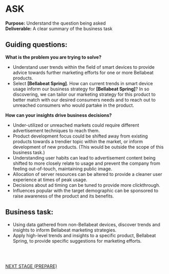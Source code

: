 # ASK 
**Purpose:** Understand the question being asked \
**Deliverable:** A clear summary of the business task

## Guiding questions:
**What is the problem you are trying to solve?**
 - Understand user trends within the field of smart devices to provide advice towards further marketing efforts for one or more Bellabeat products.
 - Select **[Bellabeat Spring]**.  How can current trends in smart device usage inform our business strategy for **[Bellabeat Spring]**?  In so discovering, we can tailor our marketing strategy for this product to better match with our desired consumers needs and to reach out to unreached consumers who would partake in the product.

**How can your insights drive business decisions?**
 - Under-utilized or unreached markets could require different advertisement techniques to reach them.
 - Product development focus could be shifted away from existing products towards a trendier topic within the market, or inform development of new products. (This would be outside the scope of this business task.)
 - Understanding user habits can lead to advertisement content being shifted to more closely relate to usage and prevent the company from feeling out-of-touch, maintaining public image.
 - Allocation of server resources can be altered to provide a cleaner user experience at times of peak usage.
 - Decisions about ad timing can be tuned to provide more clickthrough.
 - Influences popular with the target demographic can be sponsored to raise awareness of the product and its benefits.

## Business task:
 - Using data gathered from non-Bellabeat devices, discover trends and insights to inform Bellabeat marketing strategies.
 - Apply high-level trends and insights to a specific product, Bellabeat Spring, to provide specific suggestions for marketing efforts.

<br/><br/>

[NEXT STAGE (PREPARE)](https://github.com/araabe2/Google-Data-Analytics-Certificate-Case-Study-Bellabeat/blob/main/Phase%202%3A%20%20Prepare.md)
